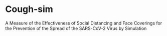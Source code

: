 # Cough-sim
A Measure of the Effectiveness of Social Distancing and Face Coverings for the Prevention of the Spread of the SARS-CoV-2 Virus by Simulation
